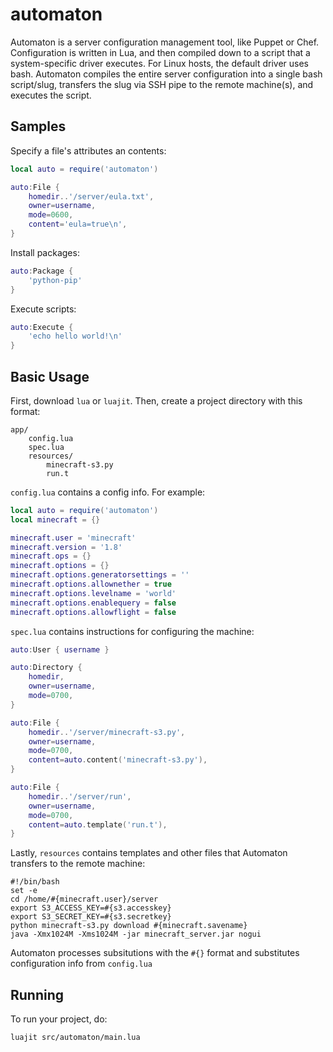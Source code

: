 automaton
=========

Automaton is a server configuration management tool, like Puppet or Chef.
Configuration is written in Lua, and then compiled down to a script that a
system-specific driver executes. For Linux hosts, the default driver uses bash.
Automaton compiles the entire server configuration into a single bash
script/slug, transfers the slug via SSH pipe to the remote machine(s), and executes
the script.

Samples
-------

Specify a file's attributes an contents:

```lua
local auto = require('automaton')

auto:File {
    homedir..'/server/eula.txt',
    owner=username,
    mode=0600,
    content='eula=true\n',
}
```

Install packages:

```lua
auto:Package { 
    'python-pip' 
}
```

Execute scripts:

```lua
auto:Execute { 
    'echo hello world!\n' 
}
```


Basic Usage
-----------

First, download `lua` or `luajit`. Then, create a project directory with this format:

```
app/
    config.lua
    spec.lua
    resources/
        minecraft-s3.py
        run.t
```

`config.lua` contains a config info. For example:

```lua
local auto = require('automaton')
local minecraft = {}

minecraft.user = 'minecraft'
minecraft.version = '1.8'
minecraft.ops = {}
minecraft.options = {}
minecraft.options.generatorsettings = ''
minecraft.options.allownether = true
minecraft.options.levelname = 'world'
minecraft.options.enablequery = false
minecraft.options.allowflight = false
```

`spec.lua` contains instructions for configuring the machine:

```lua
auto:User { username }

auto:Directory {
    homedir,
    owner=username,
    mode=0700,
}

auto:File {
    homedir..'/server/minecraft-s3.py',
    owner=username,
    mode=0700,
    content=auto.content('minecraft-s3.py'),
}

auto:File {
    homedir..'/server/run',
    owner=username,
    mode=0700,
    content=auto.template('run.t'),
}
```

Lastly, `resources` contains templates and other files that Automaton transfers to the remote machine:

```
#!/bin/bash
set -e
cd /home/#{minecraft.user}/server
export S3_ACCESS_KEY=#{s3.accesskey}
export S3_SECRET_KEY=#{s3.secretkey}
python minecraft-s3.py download #{minecraft.savename}
java -Xmx1024M -Xms1024M -jar minecraft_server.jar nogui
```

Automaton processes subsitutions with the `#{}` format and substitutes configuration info from `config.lua`

Running
-------

To run your project, do:

```
luajit src/automaton/main.lua
```

